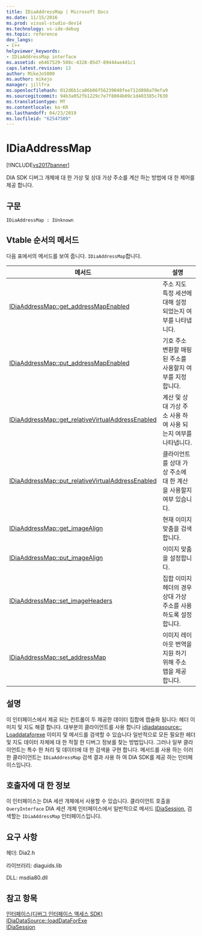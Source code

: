 ```yaml
---
title: IDiaAddressMap | Microsoft Docs
ms.date: 11/15/2016
ms.prod: visual-studio-dev14
ms.technology: vs-ide-debug
ms.topic: reference
dev_langs:
- C++
helpviewer_keywords:
- IDiaAddressMap interface
ms.assetid: e6467529-508c-4328-85d7-89444ae4d1c1
caps.latest.revision: 13
author: MikeJo5000
ms.author: mikejo
manager: jillfra
ms.openlocfilehash: 012d6b1ca06b06f56239048fee712d898a79efa9
ms.sourcegitcommit: 94b3a052fb1229c7e7f8804b09c1d403385c7630
ms.translationtype: MT
ms.contentlocale: ko-KR
ms.lasthandoff: 04/23/2019
ms.locfileid: "62547509"
---
```

# <a name="idiaaddressmap"></a>IDiaAddressMap
[!INCLUDE[vs2017banner](../../includes/vs2017banner.md)]

DIA SDK 디버그 개체에 대 한 가상 및 상대 가상 주소를 계산 하는 방법에 대 한 제어를 제공 합니다.  
  
## <a name="syntax"></a>구문  
  
```  
IDiaAddressMap : IUnknown  
```  
  
## <a name="methods-in-vtable-order"></a>Vtable 순서의 메서드  
 다음 표에서의 메서드를 보여 줍니다. `IDiaAddressMap`합니다.  
  
|메서드|설명|  
|------------|-----------------|  
|[IDiaAddressMap::get_addressMapEnabled](../../debugger/debug-interface-access/idiaaddressmap-get-addressmapenabled.md)|주소 지도 특정 세션에 대해 설정 되었는지 여부를 나타냅니다.|  
|[IDiaAddressMap::put_addressMapEnabled](../../debugger/debug-interface-access/idiaaddressmap-put-addressmapenabled.md)|기호 주소 변환할 매핑된 주소를 사용할지 여부를 지정 합니다.|  
|[IDiaAddressMap::get_relativeVirtualAddressEnabled](../../debugger/debug-interface-access/idiaaddressmap-get-relativevirtualaddressenabled.md)|계산 및 상대 가상 주소 사용 하 여 사용 되는지 여부를 나타냅니다.|  
|[IDiaAddressMap::put_relativeVirtualAddressEnabled](../../debugger/debug-interface-access/idiaaddressmap-put-relativevirtualaddressenabled.md)|클라이언트를 상대 가상 주소에 대 한 계산을 사용할지 여부 있습니다.|  
|[IDiaAddressMap::get_imageAlign](../../debugger/debug-interface-access/idiaaddressmap-get-imagealign.md)|현재 이미지 맞춤을 검색합니다.|  
|[IDiaAddressMap::put_imageAlign](../../debugger/debug-interface-access/idiaaddressmap-put-imagealign.md)|이미지 맞춤을 설정합니다.|  
|[IDiaAddressMap::set_imageHeaders](../../debugger/debug-interface-access/idiaaddressmap-set-imageheaders.md)|집합 이미지 헤더의 경우 상대 가상 주소를 사용 하도록 설정 합니다.|  
|[IDiaAddressMap::set_addressMap](../../debugger/debug-interface-access/idiaaddressmap-set-addressmap.md)|이미지 레이아웃 번역을 지원 하기 위해 주소 맵을 제공 합니다.|  
  
## <a name="remarks"></a>설명  
 이 인터페이스에서 제공 되는 컨트롤이 두 제공한 데이터 집합에 캡슐화 됩니다: 헤더 이미지 및 지도 해결 합니다. 대부분의 클라이언트를 사용 합니다 [idiadatasource:: Loaddataforexe](../../debugger/debug-interface-access/idiadatasource-loaddataforexe.md) 이미지 및 메서드를 검색할 수 있습니다 일반적으로 모든 필요한 헤더 및 지도 데이터 자체에 대 한 적절 한 디버그 정보를 찾는 방법입니다. 그러나 일부 클라이언트는 특수 한 처리 및 데이터에 대 한 검색을 구현 합니다. 메서드를 사용 하는 이러한 클라이언트는 `IDiaAddressMap` 검색 결과 사용 하 여 DIA SDK를 제공 하는 인터페이스입니다.  
  
## <a name="notes-for-callers"></a>호출자에 대 한 정보  
 이 인터페이스는 DIA 세션 개체에서 사용할 수 있습니다. 클라이언트 호출을 `QueryInterface` DIA 세션 개체 인터페이스에서 일반적으로 메서드 [IDiaSession](../../debugger/debug-interface-access/idiasession.md), 검색할는 `IDiaAddressMap` 인터페이스입니다.  
  
## <a name="requirements"></a>요구 사항  
 헤더: Dia2.h  
  
 라이브러리: diaguids.lib  
  
 DLL: msdia80.dll  
  
## <a name="see-also"></a>참고 항목  
 [인터페이스(디버그 인터페이스 액세스 SDK)](../../debugger/debug-interface-access/interfaces-debug-interface-access-sdk.md)   
 [IDiaDataSource::loadDataForExe](../../debugger/debug-interface-access/idiadatasource-loaddataforexe.md)   
 [IDiaSession](../../debugger/debug-interface-access/idiasession.md)
